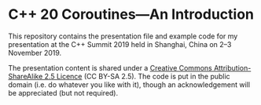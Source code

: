 # C++ 20 Coroutines—An Introduction

This repository contains the presentation file and example code for my
presentation at the C++ Summit 2019 held in Shanghai, China on 2–3 November
2019.

The presentation content is shared under a [Creative Commons
Attribution-ShareAlike 2.5 Licence][1] (CC BY-SA 2.5).  The code is put
in the public domain (i.e. do whatever you like with it), though an
acknowledgement will be appreciated (but not required).

[1]: http://creativecommons.org/licenses/by-sa/2.5/
